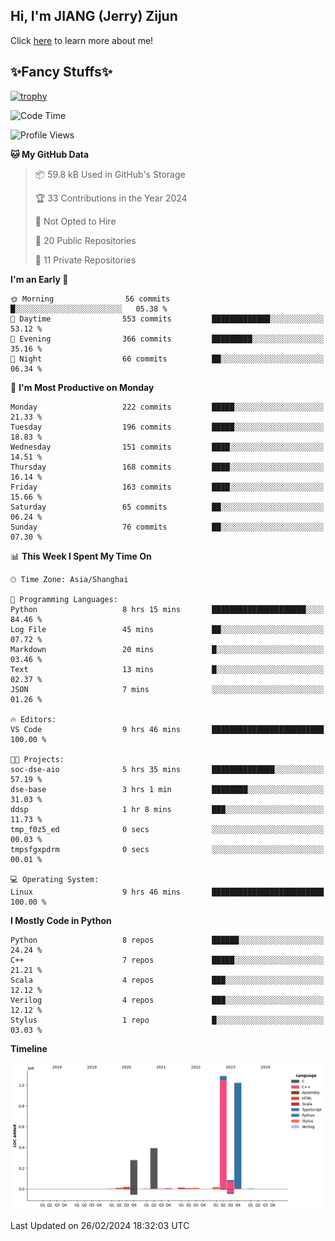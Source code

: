 ## Hi, I'm JIANG (Jerry) Zijun

Click [here](https://jzjerry.github.io/about/) to learn more about me!

## ✨Fancy Stuffs✨
[![trophy](https://github-profile-trophy.vercel.app/?username=jzjerry&theme=onedark)](https://github.com/ryo-ma/github-profile-trophy)
<!--START_SECTION:waka-->
![Code Time](http://img.shields.io/badge/Code%20Time-263%20hrs%2052%20mins-blue)

![Profile Views](http://img.shields.io/badge/Profile%20Views-1-blue)

**🐱 My GitHub Data** 

> 📦 59.8 kB Used in GitHub's Storage 
 > 
> 🏆 33 Contributions in the Year 2024
 > 
> 🚫 Not Opted to Hire
 > 
> 📜 20 Public Repositories 
 > 
> 🔑 11 Private Repositories 
 > 
**I'm an Early 🐤** 

```text
🌞 Morning                56 commits          █░░░░░░░░░░░░░░░░░░░░░░░░   05.38 % 
🌆 Daytime                553 commits         █████████████░░░░░░░░░░░░   53.12 % 
🌃 Evening                366 commits         █████████░░░░░░░░░░░░░░░░   35.16 % 
🌙 Night                  66 commits          ██░░░░░░░░░░░░░░░░░░░░░░░   06.34 % 
```
📅 **I'm Most Productive on Monday** 

```text
Monday                   222 commits         █████░░░░░░░░░░░░░░░░░░░░   21.33 % 
Tuesday                  196 commits         █████░░░░░░░░░░░░░░░░░░░░   18.83 % 
Wednesday                151 commits         ████░░░░░░░░░░░░░░░░░░░░░   14.51 % 
Thursday                 168 commits         ████░░░░░░░░░░░░░░░░░░░░░   16.14 % 
Friday                   163 commits         ████░░░░░░░░░░░░░░░░░░░░░   15.66 % 
Saturday                 65 commits          ██░░░░░░░░░░░░░░░░░░░░░░░   06.24 % 
Sunday                   76 commits          ██░░░░░░░░░░░░░░░░░░░░░░░   07.30 % 
```


📊 **This Week I Spent My Time On** 

```text
🕑︎ Time Zone: Asia/Shanghai

💬 Programming Languages: 
Python                   8 hrs 15 mins       █████████████████████░░░░   84.46 % 
Log File                 45 mins             ██░░░░░░░░░░░░░░░░░░░░░░░   07.72 % 
Markdown                 20 mins             █░░░░░░░░░░░░░░░░░░░░░░░░   03.46 % 
Text                     13 mins             █░░░░░░░░░░░░░░░░░░░░░░░░   02.37 % 
JSON                     7 mins              ░░░░░░░░░░░░░░░░░░░░░░░░░   01.26 % 

🔥 Editors: 
VS Code                  9 hrs 46 mins       █████████████████████████   100.00 % 

🐱‍💻 Projects: 
soc-dse-aio              5 hrs 35 mins       ██████████████░░░░░░░░░░░   57.19 % 
dse-base                 3 hrs 1 min         ████████░░░░░░░░░░░░░░░░░   31.03 % 
ddsp                     1 hr 8 mins         ███░░░░░░░░░░░░░░░░░░░░░░   11.73 % 
tmp_f0z5_ed              0 secs              ░░░░░░░░░░░░░░░░░░░░░░░░░   00.03 % 
tmpsfgxpdrm              0 secs              ░░░░░░░░░░░░░░░░░░░░░░░░░   00.01 % 

💻 Operating System: 
Linux                    9 hrs 46 mins       █████████████████████████   100.00 % 
```

**I Mostly Code in Python** 

```text
Python                   8 repos             ██████░░░░░░░░░░░░░░░░░░░   24.24 % 
C++                      7 repos             █████░░░░░░░░░░░░░░░░░░░░   21.21 % 
Scala                    4 repos             ███░░░░░░░░░░░░░░░░░░░░░░   12.12 % 
Verilog                  4 repos             ███░░░░░░░░░░░░░░░░░░░░░░   12.12 % 
Stylus                   1 repo              █░░░░░░░░░░░░░░░░░░░░░░░░   03.03 % 
```



**Timeline**

![Lines of Code chart](https://raw.githubusercontent.com/Jzjerry/Jzjerry/main/assets/bar_graph.png)


 Last Updated on 26/02/2024 18:32:03 UTC
<!--END_SECTION:waka-->
